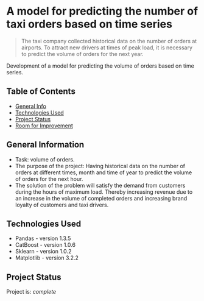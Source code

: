 # A model for predicting the number of taxi orders based on time series

> The taxi company collected historical data on the number of orders at airports. To attract new drivers at times of peak load, it is necessary to predict the volume of orders for the next year.

Development of a model for predicting the volume of orders based on time series.

## Table of Contents
* [General Info](#general-information)
* [Technologies Used](#technologies-used)
* [Project Status](#project-status)
* [Room for Improvement](#room-for-improvement)


## General Information
- Task: volume of orders.
- The purpose of the project: Having historical data on the number of orders at different times, month and time of year to predict the volume of orders for the next hour.
- The solution of the problem will satisfy the demand from customers during the hours of maximum load. Thereby increasing revenue due to an increase in the volume of completed orders and increasing brand loyalty of customers and taxi drivers.



## Technologies Used
- Pandas - version 1.3.5
- CatBoost - version 1.0.6
- Sklearn - version 1.0.2
- Matplotlib - version 3.2.2


## Project Status
Project is: _complete_ 
